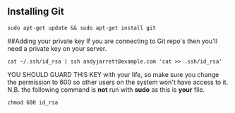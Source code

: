 ## Installing Git

````
sudo apt-get update && sudo apt-get install git
````

##Adding your private key
If you are connecting to Git repo's then you'll need a private key on your server. 

````
cat ~/.ssh/id_rsa | ssh andyjarrett@example.com 'cat >> .ssh/id_rsa'
````

YOU SHOULD GUARD THIS KEY with your life, so make sure you change the permission to 600 so other users on the system won't have access to it. N.B. the following command is **not** run with **sudo** as this is **your** file.

````
chmod 600 id_rsa
````

